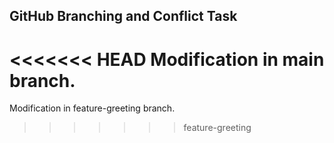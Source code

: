 ## GitHub Branching and Conflict Task
<<<<<<< HEAD
Modification in main branch.
=======
Modification in feature-greeting branch.
>>>>>>> feature-greeting
